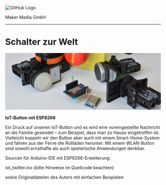 ![GitHub Logo](http://www.heise.de/make/icons/make_logo.png)

Maker Media GmbH

***

# Schalter zur Welt

![Picture](https://github.com/MakeMagazinDE/IoT-Button/blob/master/aufm_gh.JPG)

**IoT-Button mit ESP8266**

Ein Druck auf unseren IoT-Button und es wird eine voreingestellte Nachricht an die Familie gesendet – zum Beispiel, dass man zu Hause eingetroffen ist. Vielleicht koppeln wir den Button aber auch mit einem Smart-Home-System und fahren aus der Ferne die Rollläden herunter: Mit einem WLAN-Button sind sowohl ernsthafte als auch spielerische Anwendungen denkbar.

Sourcen für Arduino-IDE mit ESP8266-Erweiterung: 

iot_twitter.ino (bitte Hinweise im Quellcode beachten) 

sowie Originaldateien des Autors mit einfachen Beispielen


